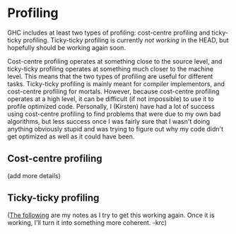 # Profiling


GHC includes at least two types of profiling: cost-centre profiling and ticky-ticky profiling. Ticky-ticky profiling is currently *not working* in the HEAD, but hopefully should be working again soon.


Cost-centre profiling operates at something close to the source level, and ticky-ticky profiling operates at something much closer to the machine level. This means that the two types of profiling are useful for different tasks. Ticky-ticky profiling is mainly meant for compiler implementors, and cost-centre profiling for mortals. However, because cost-centre profiling operates at a high level, it can be difficult (if not impossible) to use it to profile optimized code. Personally, I (Kirsten) have had a lot of success using cost-centre profiling to find problems that were due to my own bad algorithms, but less success once I was fairly sure that I wasn't doing anything obviously stupid and was trying to figure out why my code didn't get optimized as well as it could have been.

## Cost-centre profiling


(add more details)

## Ticky-ticky profiling


([The following](commentary/profiling/ticky-notes) are my notes as I try to get this working again. Once it is working, I'll turn it into something more coherent. -krc)
